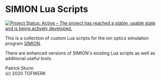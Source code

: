 # SIMION Lua Scripts

<!-- badges: start -->
[![Project Status: Active – The project has reached a stable, usable state and is being actively developed.](https://www.repostatus.org/badges/latest/active.svg)](https://www.repostatus.org/#active)
<!-- badges: end -->

This is a collection of custom Lua scripts for the ion optics simulation program 
[SIMION](http://simion.com/). 

There are enhanced versions of SIMION's
existing Lua scripts as well as additional useful tools.

Patrick Sturm\
\(c) 2020 TOFWERK
